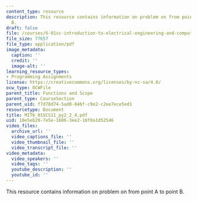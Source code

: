 ```yaml
---
content_type: resource
description: This resource contains information on problem on from point A to point
  B.
draft: false
file: /courses/6-01sc-introduction-to-electrical-engineering-and-computer-science-i-spring-2011/10e5eb207e5e16063ee218f0a1d52546_MIT6_01SCS11_py2_2_4.pdf
file_size: 77657
file_type: application/pdf
image_metadata:
  caption: ''
  credit: ''
  image-alt: ''
learning_resource_types:
- Programming Assignments
license: https://creativecommons.org/licenses/by-nc-sa/4.0/
ocw_type: OCWFile
parent_title: Functions and Scope
parent_type: CourseSection
parent_uid: f7d78d74-5ad0-846f-c9e2-c2ee7ece5ed1
resourcetype: Document
title: MIT6_01SCS11_py2_2_4.pdf
uid: 10e5eb20-7e5e-1606-3ee2-18f0a1d52546
video_files:
  archive_url: ''
  video_captions_file: ''
  video_thumbnail_file: ''
  video_transcript_file: ''
video_metadata:
  video_speakers: ''
  video_tags: ''
  youtube_description: ''
  youtube_id: ''
---
```

This resource contains information on problem on from point A to point B.